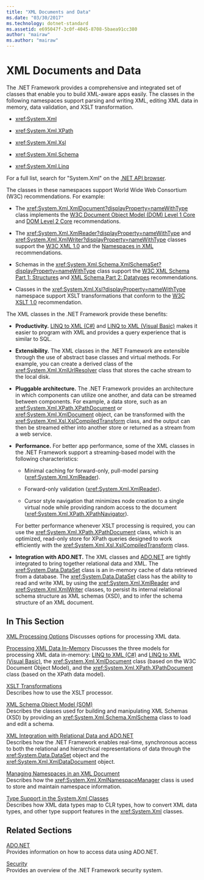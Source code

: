 ```yaml
---
title: "XML Documents and Data"
ms.date: "03/30/2017"
ms.technology: dotnet-standard
ms.assetid: e695047f-3c0f-4045-8708-5baea91cc380
author: "mairaw"
ms.author: "mairaw"
---
```

# XML Documents and Data

The .NET Framework provides a comprehensive and integrated set of classes that enable you to build XML-aware apps easily. The classes in the following namespaces support parsing and writing XML, editing XML data in memory, data validation, and XSLT transformation.

- <xref:System.Xml>

- <xref:System.Xml.XPath>

- <xref:System.Xml.Xsl>

- <xref:System.Xml.Schema>

- <xref:System.Xml.Linq>

For a full list, search for "System.Xml" on the [.NET API browser](https://docs.microsoft.com/dotnet/api/?term=system.xml).

The classes in these namespaces support World Wide Web Consortium (W3C) recommendations. For example:

- The <xref:System.Xml.XmlDocument?displayProperty=nameWithType> class implements the [W3C Document Object Model (DOM) Level 1 Core](https://www.w3.org/TR/REC-DOM-Level-1/) and [DOM Level 2 Core](https://www.w3.org/TR/DOM-Level-2-Core/) recommendations.

- The <xref:System.Xml.XmlReader?displayProperty=nameWithType> and <xref:System.Xml.XmlWriter?displayProperty=nameWithType> classes support the [W3C XML 1.0](https://www.w3.org/TR/2006/REC-xml-20060816/) and the [Namespaces in XML](https://www.w3.org/TR/REC-xml-names/) recommendations.

- Schemas in the <xref:System.Xml.Schema.XmlSchemaSet?displayProperty=nameWithType> class support the [W3C XML Schema Part 1: Structures](https://www.w3.org/TR/xmlschema-1/) and [XML Schema Part 2: Datatypes](https://www.w3.org/TR/xmlschema-2/) recommendations.

- Classes in the <xref:System.Xml.Xsl?displayProperty=nameWithType> namespace support XSLT transformations that conform to the [W3C XSLT 1.0](https://www.w3.org/TR/xslt) recommendation.

The XML classes in the .NET Framework provide these benefits:

- **Productivity.** [LINQ to XML (C#)](../../../csharp/programming-guide/concepts/linq/linq-to-xml-overview.md) and [LINQ to XML (Visual Basic)](../../../visual-basic/programming-guide/concepts/linq/linq-to-xml.md) makes it easier to program with XML and provides a query experience that is similar to SQL.

- **Extensibility.** The XML classes in the .NET Framework are extensible through the use of abstract base classes and virtual methods. For example, you can create a derived class of the <xref:System.Xml.XmlUrlResolver> class that stores the cache stream to the local disk.

- **Pluggable architecture.** The .NET Framework provides an architecture in which components can utilize one another, and data can be streamed between components. For example, a data store, such as an <xref:System.Xml.XPath.XPathDocument> or <xref:System.Xml.XmlDocument> object, can be transformed with the <xref:System.Xml.Xsl.XslCompiledTransform> class, and the output can then be streamed either into another store or returned as a stream from a web service.

- **Performance.** For better app performance, some of the XML classes in the .NET Framework support a streaming-based model with the following characteristics:

  - Minimal caching for forward-only, pull-model parsing (<xref:System.Xml.XmlReader>).

  - Forward-only validation (<xref:System.Xml.XmlReader>).

  - Cursor style navigation that minimizes node creation to a single virtual node while providing random access to the document (<xref:System.Xml.XPath.XPathNavigator>).

  For better performance whenever XSLT processing is required, you can use the <xref:System.Xml.XPath.XPathDocument> class, which is an optimized, read-only store for XPath queries designed to work efficiently with the <xref:System.Xml.Xsl.XslCompiledTransform> class.

- **Integration with ADO.NET.** The XML classes and [ADO.NET](../../../../docs/framework/data/adonet/index.md) are tightly integrated to bring together relational data and XML. The <xref:System.Data.DataSet> class is an in-memory cache of data retrieved from a database. The <xref:System.Data.DataSet> class has the ability to read and write XML by using the <xref:System.Xml.XmlReader> and <xref:System.Xml.XmlWriter> classes, to persist its internal relational schema structure as XML schemas (XSD), and to infer the schema structure of an XML document.

## In This Section

[XML Processing Options](../../../../docs/standard/data/xml/xml-processing-options.md)
Discusses options for processing XML data.

[Processing XML Data In-Memory](../../../../docs/standard/data/xml/processing-xml-data-in-memory.md)
Discusses the three models for processing XML data in-memory: [LINQ to XML (C#)](../../../csharp/programming-guide/concepts/linq/linq-to-xml-overview.md) and [LINQ to XML (Visual Basic)](../../../visual-basic/programming-guide/concepts/linq/linq-to-xml.md), the <xref:System.Xml.XmlDocument> class (based on the W3C Document Object Model), and the <xref:System.Xml.XPath.XPathDocument> class (based on the XPath data model).

[XSLT Transformations](../../../../docs/standard/data/xml/xslt-transformations.md)\
Describes how to use the XSLT processor.

[XML Schema Object Model (SOM)](../../../../docs/standard/data/xml/xml-schema-object-model-som.md)\
Describes the classes used for building and manipulating XML Schemas (XSD) by providing an <xref:System.Xml.Schema.XmlSchema> class to load and edit a schema.

[XML Integration with Relational Data and ADO.NET](../../../../docs/standard/data/xml/xml-integration-with-relational-data-and-adonet.md)\
Describes how the .NET Framework enables real-time, synchronous access to both the relational and hierarchical representations of data through the <xref:System.Data.DataSet> object and the <xref:System.Xml.XmlDataDocument> object.

[Managing Namespaces in an XML Document](../../../../docs/standard/data/xml/managing-namespaces-in-an-xml-document.md)\
Describes how the <xref:System.Xml.XmlNamespaceManager> class is used to store and maintain namespace information.

[Type Support in the System.Xml Classes](../../../../docs/standard/data/xml/type-support-in-the-system-xml-classes.md)\
Describes how XML data types map to CLR types, how to convert XML data types, and other type support features in the <xref:System.Xml> classes.

## Related Sections

[ADO.NET](../../../../docs/framework/data/adonet/index.md)\
Provides information on how to access data using ADO.NET.

[Security](../../../../docs/standard/security/index.md)\
Provides an overview of the .NET Framework security system.
